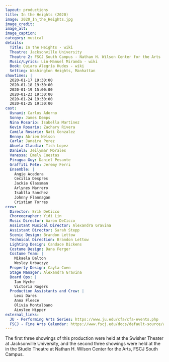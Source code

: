 ```yaml
---
layout: productions
title: In the Heights (2020)
image: 2020_In_the_Heights.jpg
image_credit: 
image_alt:
image_caption:
category: musical
details:
  Title: In the Heights - wiki 
  Theatre: Jacksonville University
  Theatre 2: FSCJ South Campus - Nathan H. Wilson Center for the Arts
  Music/Lyrics: Lin-Manuel Miranda - wiki
  Book: Quiara Alegría Hudes - wiki
  Setting: Washington Heights, Manhattan
showtimes: |
  2020-01-17 19:30:00
  2020-01-18 19:30:00
  2020-01-19 15:00:00
  2020-01-23 19:30:00
  2020-01-24 19:30:00
  2020-01-25 19:30:00
cast:
  Usnavi: Carlos Adorno
  Sonny: James Demps
  Nina Rosario: Isabella Martinez
  Kevin Rosario: Zachary Rivera
  Camila Rosario: Nati Gonzalez
  Benny: Abrien Nelson
  Carla: Janaira Perez
  Abuela Claudia: Tish Lopez
  Daniela: Jeilymar Morales
  Vanessa: Emely Cuestas
  Piragua Guy: Daniel Pesante
  Graffiti Pete: Jeremy Ferri
  Ensemble: |
    Angie Acedera
    Cecilia Despres
    Jackie Glassman
    Arlynes Marrero
    Isablla Sanchez
    Johnny Flannagan
    Cristian Torres
crew:
  Director: Erik DeCicco
  Choreographer: Yidi Lin
  Music Director: Aaron DeCicco
  Assistant Musical Director: Alexandra Gravina
  Assistant Director: Sarah Stepp
  Scenic Design: Brandon Lettow
  Technical Direction: Brandon Lettow
  Lighting Design: Candace Dickens
  Costume Design: Dana Ferger
  Costume Team: |
    Mikaela Dalton
    Wesley Urbaczyz
  Property Design: Cayla Coen
  Stage Manager: Alexandra Gravina
  Board Ops: |
    Ian Hyche
    Victoria Rogers
  Production Assistants and Crew: |
    Lexi Dares
    Anna Fleece
    Olivia Montalbano
    Ainslee Nipper
external_links:
  JU - Performing Arts Series: https://www.ju.edu/cfa/cfa-events.php
  FSCJ - Fine Arts Calendar: https://www.fscj.edu/docs/default-source/wilson-center/fine-arts-calendar.pdf?sfvrsn=4
---
```

The first three showings of this production were held at the Swisher Theater at Jacksonville University, and the second three showings were held at the in the Studio Theatre at Nathan H. Wilson Center for the Arts, FSCJ South Campus.